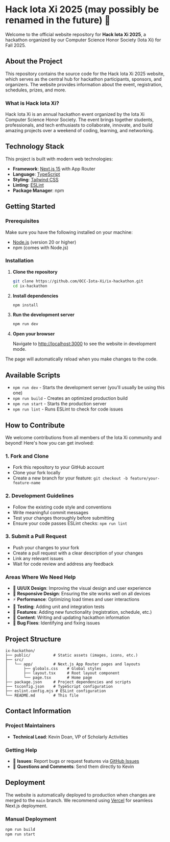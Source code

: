 # Hack Iota Xi 2025 (may possibly be renamed in the future) 🚀

Welcome to the official website repository for **Hack Iota Xi 2025**, a hackathon organized by our Computer Science Honor Society (Iota Xi) for Fall 2025.

## About the Project

This repository contains the source code for the Hack Iota Xi 2025 website, which serves as the central hub for hackathon participants, sponsors, and organizers. The website provides information about the event, registration, schedules, prizes, and more.

### What is Hack Iota Xi?

Hack Iota Xi is an annual hackathon event organized by the Iota Xi Computer Science Honor Society. The event brings together students, professionals, and tech enthusiasts to collaborate, innovate, and build amazing projects over a weekend of coding, learning, and networking.

## Technology Stack

This project is built with modern web technologies:

- **Framework**: [Next.js 15](https://nextjs.org/) with App Router
- **Language**: [TypeScript](https://www.typescriptlang.org/)
- **Styling**: [Tailwind CSS](https://tailwindcss.com/)
- **Linting**: [ESLint](https://eslint.org/)
- **Package Manager**: npm

## Getting Started

### Prerequisites

Make sure you have the following installed on your machine:

- [Node.js](https://nodejs.org/) (version 20 or higher)
- npm (comes with Node.js)

### Installation

1. **Clone the repository**

   ```bash
   git clone https://github.com/OCC-Iota-Xi/ix-hackathon.git
   cd ix-hackathon
   ```

2. **Install dependencies**

   ```bash
   npm install
   ```

3. **Run the development server**

   ```bash
   npm run dev
   ```

4. **Open your browser**

   Navigate to [http://localhost:3000](http://localhost:3000) to see the website in development mode.

The page will automatically reload when you make changes to the code.

## Available Scripts

- `npm run dev` - Starts the development server (you'll usually be using this one)
- `npm run build` - Creates an optimized production build
- `npm run start` - Starts the production server
- `npm run lint` - Runs ESLint to check for code issues

## How to Contribute

We welcome contributions from all members of the Iota Xi community and beyond! Here's how you can get involved:

### 1. Fork and Clone

- Fork this repository to your GitHub account
- Clone your fork locally
- Create a new branch for your feature: `git checkout -b feature/your-feature-name`

### 2. Development Guidelines

- Follow the existing code style and conventions
- Write meaningful commit messages
- Test your changes thoroughly before submitting
- Ensure your code passes ESLint checks: `npm run lint`

### 3. Submit a Pull Request

- Push your changes to your fork
- Create a pull request with a clear description of your changes
- Link any relevant issues
- Wait for code review and address any feedback

### Areas Where We Need Help

- 🎨 **UI/UX Design**: Improving the visual design and user experience
- 📱 **Responsive Design**: Ensuring the site works well on all devices
- ⚡ **Performance**: Optimizing load times and user interactions
- 🧪 **Testing**: Adding unit and integration tests
- 🔧 **Features**: Adding new functionality (registration, schedule, etc.)
- 📝 **Content**: Writing and updating hackathon information
- 🐛 **Bug Fixes**: Identifying and fixing issues

## Project Structure

```
ix-hackathon/
├── public/          # Static assets (images, icons, etc.)
├── src/
│   └── app/         # Next.js App Router pages and layouts
│       ├── globals.css    # Global styles
│       ├── layout.tsx     # Root layout component
│       └── page.tsx       # Home page
├── package.json     # Project dependencies and scripts
├── tsconfig.json    # TypeScript configuration
├── eslint.config.mjs # ESLint configuration
└── README.md        # This file
```

## Contact Information

### Project Maintainers

- **Technical Lead**: Kevin Doan, VP of Scholarly Activities

### Getting Help

- 🐛 **Issues**: Report bugs or request features via [GitHub Issues](https://github.com/OCC-Iota-Xi/ix-hackathon/issues)
- 📧 **Questions and Comments**: Send them directly to Kevin

## Deployment

The website is automatically deployed to production when changes are merged to the `main` branch. We recommend using [Vercel](https://vercel.com/) for seamless Next.js deployment.

### Manual Deployment

```bash
npm run build
npm run start
```
